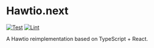 # Hawtio.next

[![Test](https://github.com/tadayosi/hawtio-next/actions/workflows/test.yml/badge.svg)](https://github.com/tadayosi/hawtio-next/actions/workflows/test.yml)
[![Lint](https://github.com/tadayosi/hawtio-next/actions/workflows/lint.yml/badge.svg)](https://github.com/tadayosi/hawtio-next/actions/workflows/lint.yml)

A Hawtio reimplementation based on TypeScript + React.
